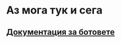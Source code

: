 # Аз мога тук и сега
## <a href="https://github.com/Alex-Tsvetanov/Informatics/tree/master/codes/Alex/TelerikKids/c%2B%2B%26algorithms/22.05.2016/GameplayAlex/doc.md">Документация за ботовете</a>
